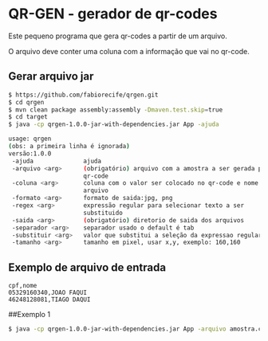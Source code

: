 # QR-GEN - gerador de qr-codes

Este pequeno programa que gera qr-codes a partir de um arquivo.

O arquivo deve conter uma coluna com a informação que vai no qr-code.


## Gerar arquivo jar

```bash
$ https://github.com/fabiorecife/qrgen.git
$ cd qrgen
$ mvn clean package assembly:assembly -Dmaven.test.skip=true
$ cd target
$ java -cp qrgen-1.0.0-jar-with-dependencies.jar App -ajuda

usage: qrgen
(obs: a primeira linha é ignorada)
versão:1.0.0
 -ajuda              ajuda
 -arquivo <arg>      (obrigatório) arquivo com a amostra a ser gerada pelo
                     qr-code
 -coluna <arg>       coluna com o valor ser colocado no qr-code e nome do
                     arquivo
 -formato <arg>      formato de saida:jpg, png
 -regex <arg>        expressão regular para selecionar texto a ser
                     substituido
 -saida <arg>        (obrigatório) diretorio de saida dos arquivos
 -separador <arg>    separador usado o default é tab
 -substituir <arg>   valor que substitui a seleção da expressao regular
 -tamanho <arg>      tamanho em pixel, usar x,y, exemplo: 160,160

```


## Exemplo de arquivo de entrada

```
cpf,nome
05329160340,JOAO FAQUI
46248128081,TIAGO DAQUI 
```

##Exemplo 1 

```bash
$ java -cp qrgen-1.0.0-jar-with-dependencies.jar App -arquivo amostra.csv -saida /Users/nome/Downloads/qr-codes -separador ,  
```